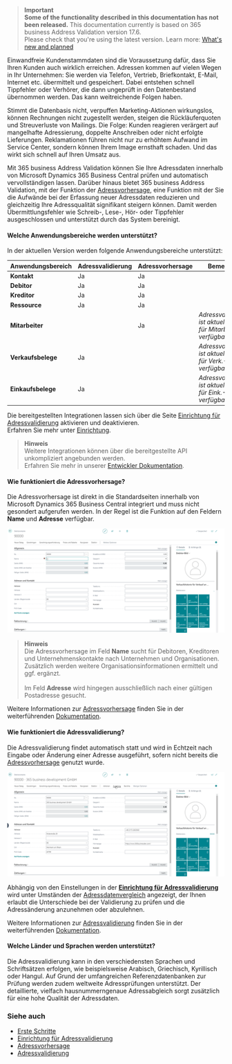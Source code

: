 >**Important**<br>**Some of the functionality described in this documentation has not been released.** This documentation currently is based on 365 business Address Validation version 17.6.<br>Please check that you're using the latest version. Learn more: [What's new and planned](../new-and-planned/)

Einwandfreie Kundenstammdaten sind die Voraussetzung dafür, dass Sie Ihren Kunden auch wirklich erreichen. Adressen kommen auf vielen Wegen in Ihr Unternehmen: Sie werden via Telefon, Vertrieb, Briefkontakt, E-Mail, Internet etc. übermittelt und gespeichert. Dabei entstehen schnell Tippfehler oder Verhörer, die dann ungeprüft in den Datenbestand übernommen werden. Das kann weitreichende Folgen haben.

Stimmt die Datenbasis nicht, verpuffen Marketing-Aktionen wirkungslos, können Rechnungen nicht zugestellt werden, steigen die Rückläuferquoten und Streuverluste von Mailings. Die Folge: Kunden reagieren verärgert auf mangelhafte Adressierung, doppelte Anschreiben oder nicht erfolgte Lieferungen. Reklamationen führen nicht nur zu erhöhtem Aufwand im Service Center, sondern können Ihrem Image ernsthaft schaden. Und das wirkt sich schnell auf Ihren Umsatz aus.

Mit 365 business Address Validation können Sie Ihre Adressdaten innerhalb von Microsoft Dynamics 365 Business Central prüfen und automatisch vervollständigen lassen. Darüber hinaus bietet 365 business Address Validation, mit der Funktion der [Adressvorhersage](address-prediction/), eine Funktion mit der Sie die Aufwände bei der Erfassung neuer Adressdaten reduzieren und gleichzeitig Ihre Adressqualität signifikant steigern können.
Damit werden Übermittlungsfehler wie Schreib-, Lese-, Hör- oder Tippfehler ausgeschlossen und unterstützt durch das System bereinigt.

#### Welche Anwendungsbereiche werden unterstützt?

In der aktuellen Version werden folgende Anwendungsbereiche unterstützt:

| Anwendungsbereich | Adressvalidierung | Adressvorhersage | Bemerkung |
| --- | --- | --- | --- |
| **Kontakt** | Ja | Ja |  |
| **Debitor** | Ja | Ja |  |
| **Kreditor** | Ja | Ja |  |
| **Ressource** | Ja | Ja |  |
| **Mitarbeiter** |  | Ja | *Adressvalidierung ist aktuell nicht für Mitarbeiter verfügbar.* |
| **Verkaufsbelege** | Ja |  | *Adressvorhersage ist aktuell nicht für Verk.-Belege verfügbar.* |
| **Einkaufsbelege** | Ja |  | *Adressvorhersage ist aktuell nicht für Eink.-Belege verfügbar.* |

Die bereitgestellten Integrationen lassen sich über die Seite [Einrichtung für Adressvalidierung](setup/) aktivieren und deaktivieren.<br>Erfahren Sie mehr unter [Einrichtung](setup/).

> **Hinweis**<br>Weitere Integrationen können über die bereitgestellte API unkompliziert angebunden werden.<br>Erfahren Sie mehr in unserer [Entwickler Dokumentation](https://docs.365businessdev.com/de-DE/al-developer/365businessaddressvalidation/).

#### Wie funktioniert die Adressvorhersage?

Die Adressvorhersage ist direkt in die Standardseiten innerhalb von Microsoft Dynamics 365 Business Central integriert und muss nicht gesondert aufgerufen werden.
In der Regel ist die Funktion auf den Feldern **Name** und **Adresse** verfügbar.

![Adressvorhersage](/assets/images/365-business-address-validation/addressprediction.de-DE.gif)

> **Hinweis**<br>Die Adressvorhersage im Feld **Name** sucht für Debitoren, Kreditoren und Unternehmenskontakte nach Unternehmen und Organisationen. Zusätzlich werden weitere Organisationsinformationen ermittelt und ggf. ergänzt.<br><br>Im Feld **Adresse** wird hingegen ausschließlich nach einer gültigen Postadresse gesucht.

Weitere Informationen zur [Adressvorhersage](address-prediction/) finden Sie in der weiterführenden [Dokumentation](address-prediction/).

#### Wie funktioniert die Adressvalidierung?

Die Adressvalidierung findet automatisch statt und wird in Echtzeit nach Eingabe oder Änderung einer Adresse ausgeführt, sofern nicht bereits die [Adressvorhersage](address-prediction/) genutzt wurde.

![Adressvalidierung](/assets/images/365-business-address-validation/addressvalidation.de-DE.gif)

Abhängig von den Einstellungen in der [**Einrichtung für Adressvalidierung**](setup/) wird unter Umständen der [Adressdatenvergleich](../compare-address/) angezeigt, der Ihnen erlaubt die Unterschiede bei der Validierung zu prüfen und die Adressänderung anzunehmen oder abzulehnen.

Weitere Informationen zur [Adressvalidierung](address-validation/) finden Sie in der weiterführenden [Dokumentation](address-validation/).

#### Welche Länder und Sprachen werden unterstützt?

Die Adressvalidierung kann in den verschiedensten Sprachen und Schriftsätzen erfolgen, wie beispielsweise Arabisch, Griechisch, Kyrillisch oder Hangul. 
Auf Grund der umfangreichen Referenzdatenbanken zur Prüfung werden zudem weltweite Adressprüfungen unterstützt.
Der detaillierte, vielfach hausnummerngenaue Adressabgleich sorgt zusätzlich für eine hohe Qualität der Adressdaten.

### Siehe auch 
 - [Erste Schritte](get-started/)
 - [Einrichtung für Adressvalidierung](setup/)
 - [Adressvorhersage](address-prediction/)
 - [Adressvalidierung](address-validation/)